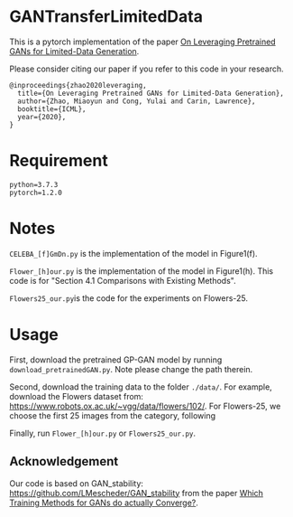 # GANTransferLimitedData
This is a pytorch implementation of the paper [On Leveraging Pretrained GANs for Limited-Data Generation](https://arxiv.org/pdf/2002.11810.pdf).

Please consider citing our paper if you refer to this code in your research.
```
@inproceedings{zhao2020leveraging,
  title={On Leveraging Pretrained GANs for Limited-Data Generation},
  author={Zhao, Miaoyun and Cong, Yulai and Carin, Lawrence},
  booktitle={ICML},
  year={2020},
}
```

# Requirement
```
python=3.7.3
pytorch=1.2.0
```

# Notes
`CELEBA_[f]GmDn.py` is the implementation of the model in Figure1(f).

`Flower_[h]our.py` is the implementation of the model in Figure1(h). This code is for "Section 4.1 Comparisons with Existing Methods".

`Flowers25_our.py`is the code for the experiments on Flowers-25.

# Usage
First, download the pretrained GP-GAN model by running `download_pretrainedGAN.py`. Note please change the path therein.

Second, download the training data to the folder `./data/`. For example, download the Flowers dataset from: https://www.robots.ox.ac.uk/~vgg/data/flowers/102/.
For Flowers-25, we choose the first 25 images from the   category, following 

Finally, run `Flower_[h]our.py` or  `Flowers25_our.py`.

## Acknowledgement
Our code is based on GAN_stability: https://github.com/LMescheder/GAN_stability from the paper [Which Training Methods for GANs do actually Converge?](https://avg.is.tuebingen.mpg.de/publications/meschedericml2018).

